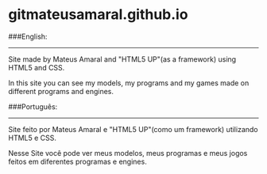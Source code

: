 # gitmateusamaral.github.io
###English:
_________
Site made by Mateus Amaral and "HTML5 UP"(as a framework) using HTML5 and CSS.

In this site you can see my models, my programs and my games made on different programs and engines.


###Português:
_________
Site feito por Mateus Amaral e "HTML5 UP"(como um framework) utilizando HTML5 e CSS.

Nesse Site você pode ver meus modelos, meus programas e meus jogos feitos em diferentes programas e engines.
